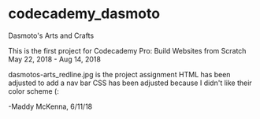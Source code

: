 # codecademy_dasmoto
Dasmoto's Arts and Crafts

This is the first project for Codecademy Pro: Build Websites from Scratch
May 22, 2018 - Aug 14, 2018

dasmotos-arts_redline.jpg is the project assignment
HTML has been adjusted to add a nav bar
CSS has been adjusted because I didn't like their color scheme (:

-Maddy McKenna, 6/11/18
